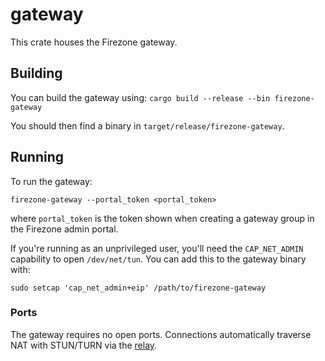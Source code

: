 # gateway

This crate houses the Firezone gateway.

## Building

You can build the gateway using: `cargo build --release --bin firezone-gateway`

You should then find a binary in `target/release/firezone-gateway`.

## Running

To run the gateway:

```
firezone-gateway --portal_token <portal_token>
```

where `portal_token` is the token shown when creating a gateway group in the
Firezone admin portal.

If you're running as an unprivileged user, you'll need the `CAP_NET_ADMIN`
capability to open `/dev/net/tun`. You can add this to the gateway binary with:

```
sudo setcap 'cap_net_admin+eip' /path/to/firezone-gateway
```

### Ports

The gateway requires no open ports. Connections automatically traverse NAT with
STUN/TURN via the [relay](../relay).
